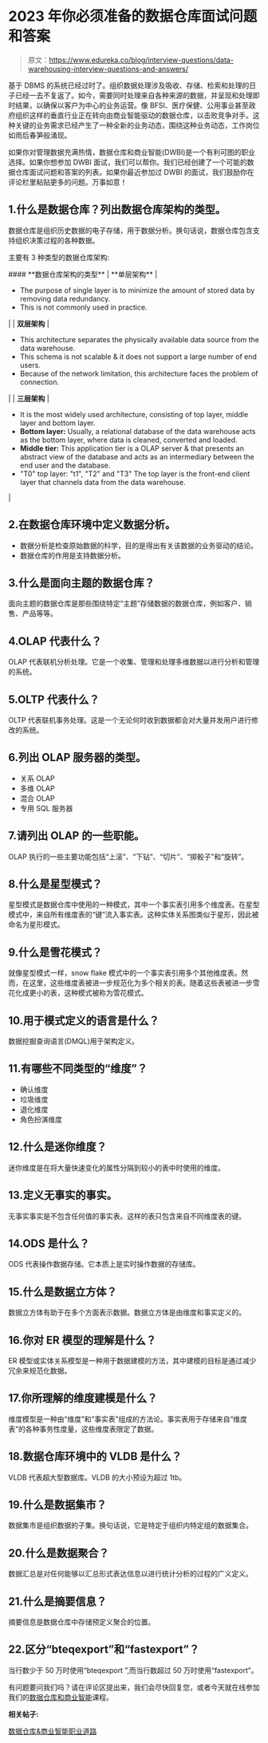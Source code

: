 # 2023 年你必须准备的数据仓库面试问题和答案

> 原文：<https://www.edureka.co/blog/interview-questions/data-warehousing-interview-questions-and-answers/>

基于 DBMS 的系统已经过时了。组织数据处理涉及吸收、存储、检索和处理的日子已经一去不复返了。如今，需要同时处理来自各种来源的数据，并呈现和处理即时结果，以确保以客户为中心的业务运营。像 BFSI、医疗保健、公用事业甚至政府组织这样的垂直行业正在转向由商业智能驱动的数据仓库，以击败竞争对手。这种关键的业务需求已经产生了一种全新的业务动态，围绕这种业务动态，工作岗位如雨后春笋般涌现。

如果你对管理数据充满热情，数据仓库和商业智能(DWBI)是一个有利可图的职业选择。如果你想参加 DWBI 面试，我们可以帮你。我们已经创建了一个可能的数据仓库面试问题和答案的列表。如果你最近参加过 DWBI 的面试，我们鼓励你在评论栏里粘贴更多的问题。万事如意！

## 1.什么是数据仓库？列出数据仓库架构的类型。

数据仓库是组织历史数据的电子存储，用于数据分析。换句话说，数据仓库包含支持组织决策过程的各种数据。

主要有 3 种类型的数据仓库架构:

 <caption>#### **数据仓库架构的类型**</caption> 
| **单层架构** | 

*   The purpose of single layer is to minimize the amount of stored data by removing data redundancy.
*   This is not commonly used in practice.

 |
| **双层架构** | 

*   This architecture separates the physically available data source from the data warehouse.
*   This schema is not scalable & it does not support a large number of end users.
*   Because of the network limitation, this architecture faces the problem of connection.

 |
| **三层架构** | 

*   It is the most widely used architecture, consisting of top layer, middle layer and bottom layer.
*   **Bottom layer:** Usually, a relational database of the data warehouse acts as the bottom layer, where data is cleaned, converted and loaded.
*   **Middle tier:** This application tier is a OLAP server & that presents an abstract view of the database and acts as an intermediary between the end user and the database.
*   "T0" top layer: "t1", "T2" and "T3" The top layer is the front-end client layer that channels data from the data warehouse.

 |

## 2.在数据仓库环境中定义数据分析。

*   数据分析是检查原始数据的科学，目的是得出有关该数据的业务驱动的结论。
*   数据仓库的作用是支持数据分析。

## 3.什么是面向主题的数据仓库？

面向主题的数据仓库是那些围绕特定“主题”存储数据的数据仓库，例如客户、销售、产品等等。

## 4.OLAP 代表什么？

OLAP 代表联机分析处理。它是一个收集、管理和处理多维数据以进行分析和管理的系统。

## 5.OLTP 代表什么？

OLTP 代表联机事务处理。这是一个无论何时收到数据都会对大量并发用户进行修改的系统。

## 6.列出 OLAP 服务器的类型。

*   关系 OLAP
*   多维 OLAP
*   混合 OLAP
*   专用 SQL 服务器

## 7.请列出 OLAP 的一些职能。

OLAP 执行的一些主要功能包括“上滚”、“下钻”、“切片”、“掷骰子”和“旋转”。

## 8.什么是星型模式？

星型模式是数据仓库中使用的一种模式，其中一个事实表引用多个维度表。在星型模式中，来自所有维度表的“键”流入事实表。这种实体关系图类似于星形，因此被命名为星形模式。

## 9.什么是雪花模式？

就像星型模式一样，snow flake 模式中的一个事实表引用多个其他维度表。然而，在这里，这些维度表被进一步规范化为多个相关的表。随着这些表被进一步雪花化成更小的表，这种模式被称为雪花模式。

## 10.用于模式定义的语言是什么？

数据挖掘查询语言(DMQL)用于架构定义。

## 11.有哪些不同类型的“维度”？

*   确认维度
*   垃圾维度
*   退化维度
*   角色扮演维度

## 12.什么是迷你维度？

迷你维度是在将大量快速变化的属性分隔到较小的表中时使用的维度。

## 13.定义无事实的事实。

无事实事实是不包含任何值的事实表。这样的表只包含来自不同维度表的键。

## 14.ODS 是什么？

ODS 代表操作数据存储。它本质上是实时操作数据的存储库。

## 15.什么是数据立方体？

数据立方体有助于在多个方面表示数据。数据立方体是由维度和事实定义的。

## 16.你对 ER 模型的理解是什么？

ER 模型或实体关系模型是一种用于数据建模的方法，其中建模的目标是通过减少冗余来规范化数据。

## 17.你所理解的维度建模是什么？

维度模型是一种由“维度”和“事实表”组成的方法论。事实表用于存储来自“维度表”的各种事务性度量，这些维度表限定了数据。

## 18.数据仓库环境中的 VLDB 是什么？

VLDB 代表超大型数据库。VLDB 的大小预设为超过 1tb。

## 19.什么是数据集市？

数据集市是组织数据的子集。换句话说，它是特定于组织内特定组的数据集合。

## 20.什么是数据聚合？

数据汇总是对任何能够以汇总形式表达信息以进行统计分析的过程的广义定义。

## 21.什么是摘要信息？

摘要信息是数据仓库中存储预定义聚合的位置。

## 22.区分“bteqexport”和“fastexport”？

当行数少于 50 万时使用“bteqexport ”,而当行数超过 50 万时使用“fastexport”。

有问题要问我们吗？请在评论区提出来，我们会尽快回复您，或者今天就在线参加我们的[数据仓库和商业智能](https://www.edureka.co/data-warehousing-and-bi)课程。

**相关帖子:**

[数据仓库&商业智能职业道路](https://www.edureka.co/blog/data-warehousing-and-business-intelligence-career-path-bag-data-warehousing-and-data-mining)